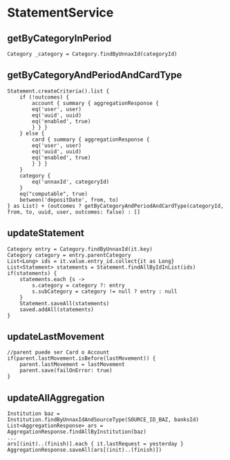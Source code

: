 # StatementService
## getByCategoryInPeriod
    Category _category = Category.findByUnnaxId(categoryId)
## getByCategoryAndPeriodAndCardType
    Statement.createCriteria().list {
        if (!outcomes) {
            account { summary { aggregationResponse {
            eq('user', user)
            eq('uuid', uuid)
            eq('enabled', true)
            } } }
        } else {
            card { summary { aggregationResponse {
            eq('user', user)
            eq('uuid', uuid)
            eq('enabled', true)
            } } }
        }
        category {
            eq('unnaxId', categoryId)
        }
        eq("computable", true)
        between('depositDate', from, to)
    } as List) + (outcomes ? getByCategoryAndPeriodAndCardType(categoryId, from, to, uuid, user, outcomes: false) : []
## updateStatement 
    Category entry = Category.findByUnnaxId(it.key)
    Category category = entry.parentCategory
    List<Long> ids = it.value.entry_id.collect{it as Long}
    List<Statement> statements = Statement.findAllByIdInList(ids)
    if(statements) {
        statements.each {s ->
            s.category = category ?: entry
            s.subCategory = category != null ? entry : null
        }
        Statement.saveAll(statements)
        saved.addAll(statements)
    }
## updateLastMovement
    //parent puede ser Card o Account
    if(parent.lastMovement.isBefore(lastMovement)) {
        parent.lastMovement = lastMovement
        parent.save(failOnError: true)
    }
## updateAllAggregation
    Institution baz = Institution.findByUnnaxIdAndSourceType(SOURCE_ID_BAZ, banksId)
    List<AggregationResponse> ars = AggregationResponse.findAllByInstitution(baz)
    ...
    ars[(init)..(finish)].each { it.lastRequest = yesterday }
    AggregationResponse.saveAll(ars[(init)..(finish)])